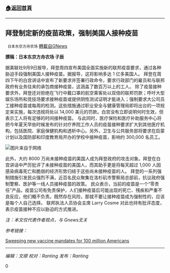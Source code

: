 ###  [:house:返回首頁](https://github.com/ourhimalayas/txt)
---


## 拜登制定新的疫苗政策，强制美国人接种疫苗
` 日本东京方舟农场` [轉載自GNews](https://gnews.org/zh-hans/1525928/)

**撰稿：日本东京方舟农场 子辰**

据美联社9月9日报导，拜登周四宣布美国全面实施新的联邦疫苗要求，通过各种胁迫手段强制美国人接种疫苗。据报导，这将影响多达 1 亿多美国人。
拜登在周四下午的白宫讲话中宣布了新要求并签署行政命令，要求行政部门的雇员和与联邦政府有业务往来的承包商接种疫苗，这涵盖了数百万以上的工人。
除了疫苗接种要求外，拜登还对拒绝在飞行中戴口罩的航空乘客处以双倍的联邦罚款；呼吁大型娱乐场所和竞技场要求接种疫苗或提供阴性测试证明才能进入；强制要求大公司员工接种疫苗或每周的检测。这些措施通过职业安全与健康管理局即将出台的一项规定来实施，每次违规将处以 14,000 美元的罚款。白宫没有立即说明何时生效，但表示工人将有足够的时间接种疫苗。
与此同时，医疗保险和医疗补助服务中心将把今年夏天早些时候发布的针对疗养院工作人员的疫苗接种要求扩大到其他医疗机构，包括医院、家庭保健机构和透析中心。另外，卫生与公共服务部将要求在启蒙计划以及国防部和印度教育局开办的学校中接种疫苗，影响约 300,000 名员工。

![](https://assets.gnews.org/wp-content/uploads/2021/09/800-1.jpeg)图片来自于网络

此外，大约 8000 万尚未接种疫苗的美国人成为拜登政府的攻击对象。拜登在白宫讲话中严厉批评了未接种疫苗的美国人，而其助手更是将每天超过 1,000 人因感染病毒死亡和脆弱的经济形势归结于这些尚未接种疫苗的人。
拜登的一系列强制措施引发民众强烈不满，近百名民众聚集在洛杉矶市警察局总部前，抗议政府强制警察、医护等一线人员接种疫苗的政策。
民众表示，当前的疫苗是一个“零责任”产品，疫苗公司有免责保护，人们接种疫苗后可能出现的死亡、残疾和严重不良反应，他们概不负责。既然存在风险，那就不要让接种疫苗成为强制性的，应该是每个人自己选择。
联邦执法人员协会主席 Larry Cosme 对此也持有批评态度，表示疫苗接种不应以胁迫的方式推进。

*注：本文仅代表作者观点，与 Gnews无关*

*参考链接：*

[Sweeping new vaccine mandates for 100 million Americans](https://apnews.com/article/joe-biden-business-health-coronavirus-pandemic-executive-branch-18fb12993f05be13bf760946a6fb89be)

* * *

*编辑：文顺 校对：Ranting 发布：Ranting*

0
